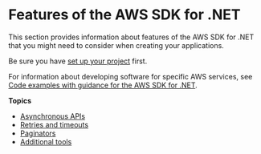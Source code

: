 # Features of the AWS SDK for \.NET<a name="net-dg-sdk-features"></a>

This section provides information about features of the AWS SDK for \.NET that you might need to consider when creating your applications\.

Be sure you have [set up your project](net-dg-config.md) first\.

For information about developing software for specific AWS services, see [Code examples with guidance for the AWS SDK for \.NET](tutorials-examples.md)\.

**Topics**
+ [Asynchronous APIs](sdk-net-async-api.md)
+ [Retries and timeouts](retries-timeouts.md)
+ [Paginators](paginators.md)
+ [Additional tools](sdk-features-additional-tools.md)